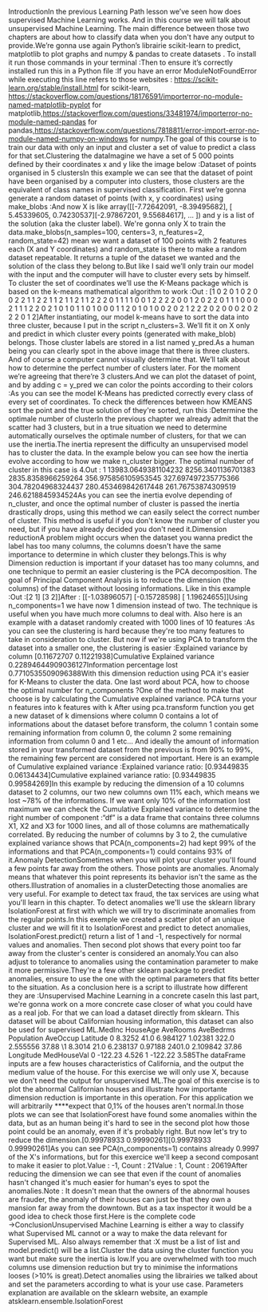 IntroductionIn the previous Learning Path lesson we’ve seen how does supervised Machine Learning works. And in this course we will talk about unsupervised Machine Learning. The main difference between those two chapters are about how to classify data when you don't have any output to provide.We’re gonna use again Python’s librairie scikit-learn to predict, matplotlib to plot graphs and numpy & pandas to create datasets . To install it run those commands in your terminal :Then to ensure it’s correctly installed run this in a Python file :If you have an error ModuleNotFoundError while executing this line refers to those websites : https://scikit-learn.org/stable/install.html for scikit-learn, https://stackoverflow.com/questions/18176591/importerror-no-module-named-matplotlib-pyplot for matplotlib,https://stackoverflow.com/questions/33481974/importerror-no-module-named-pandas for pandas,https://stackoverflow.com/questions/7818811/error-import-error-no-module-named-numpy-on-windows for numpy.The goal of this course is to train our data with only an input and cluster a set of value to predict a class for that set.Clustering the dataImagine we have a set of 5 000 points defined by their coordinates x and y like the image below :Dataset of points organised in 5 clustersIn this example we can see that the dataset of point have been organised by a computer into clusters, those clusters are the equivalent of class names in supervised classification. First we’re gonna generate a random dataset of points (with x, y coordinates) using make_blobs :And now X is like array([[-7.72642091, -8.39495682], [ 5.45339605, 0.74230537][-2.97867201, 9.55684617], … ]) and y is a list of the solution (aka the cluster label). We're gonna only X to train the data.make_blobs(n_samples=100, centers=3, n_features=2, random_state=42) mean we want a dataset of 100 points with 2 features each (X and Y coordinates) and random_state is there to make a random dataset repeatable. It returns a tuple of the dataset we wanted and the solution of the class they belong to.But like I said we’ll only train our model with the input and the computer will have to cluster every sets by himself. To cluster the set of coordinates we’ll use the K-Means package which is based on the k-means mathematical algorithm to work :Out : [1 0 2 0 1 0 2 0 0 2 2 1 1 2 2 1 1 2 1 1 2 1 1 2 2 2 0 1 1 1 1 0 0 1 2 2 2 2 0 0 1 2 0 2 2 0 1 1 1 0 0 0 2 1 1 1 2 2 0 2 1 0 1 0 1 1 0 1 0 0 0 1 1 2 0 1 0 1 0 0 2 0 2 1 2 2 2 0 2 0 0 0 2 0 2 2 2 0 1 2]After instantiating, our model k-means have to sort the data into three cluster, because I put in the script n_clusters=3. We’ll fit it on X only and predict in which cluster every points (generated with make_blob) belongs. Those cluster labels are stored in a list named y_pred.As a human being you can clearly spot in the above image that there is three clusters. And of course a computer cannot visually determine that. We’ll talk about how to determine the perfect number of clusters later. For the moment we’re agreeing that there’re 3 clusters.And we can plot the dataset of point, and by adding c = y_pred we can color the points according to their colors :As you can see the model K-Means has predicted correctly every class of every set of coordinates. To check the differences between how KMEANS sort the point and the true solution of they're sorted, run this :Determine the optimale number of clusterIn the previous chapter we already admit that the scatter had 3 clusters, but in a true situation we need to determine automatically ourselves the optimale number of clusters, for that we can use the inertia.The inertia represent the difficulty an unsupervised model has to cluster the data. In the example below you can see how the inertia evolve according to how we make n_cluster bigger. The optimal number of cluster in this case is 4.Out : 1 13983.0649381104232 8256.3401136701383 2835.8358966259264 356.975856105953545 327.697497235775366 304.78204968324437 280.453469842617448 261.76753874309519 246.6218845934524As you can see the inertia evolve depending of n_cluster, and once the optimal number of cluster is passed the inertia drastically drops, using this method we can easily select the correct number of cluster. This method is useful if you don't know the number of cluster you need, but if you have already decided you don't need it.Dimension reductionA problem might occurs when the dataset you wanna predict the label has too many columns, the columns doesn't have the same importance to determine in which cluster they belongs.This is why Dimension reduction is important if your dataset has too many columns, and one technique to permit an easier clustering is the PCA decomposition. The goal of Principal Component Analysis is to reduce the dimension (the columns) of the dataset without loosing informations. Like in this example :Out :[2 1] [3 2]]After : [[-1.03896057] [-0.15728598] [ 1.19624655]]Using n_components=1 we have now 1 dimension instead of two. The technique is useful when you have much more columns to deal with. Also here is an example with a dataset randomly created with 1000 lines of 10 features :As you can see the clustering is hard because they're too many features to take in consideration to cluster. But now if we're using PCA to transform the dataset into a smaller one, the clustering is easier :Explained variance by column [0.11672707 0.11221938]Cumulative Explained variance 0.22894644909036127Information percentage lost 0.7710535509096388With this dimension reduction using PCA it's easier for K-Means to cluster the data. One last word about PCA, how to choose the optimal number for n_components ?One of the method to make that choose is by calculating the Cumulative explained variance. PCA turns your n features into k features with k After using pca.transform function you get a new dataset of k dimensions where column 0 contains a lot of informations about the dataset before transform, the column 1 contain some remaining information from column 0, the column 2 some remaining information from column 0 and 1 etc… And ideally the amount of information stored in your transformed dataset from the previous is from 90% to 99%, the remaining few percent are considered not important. Here is an example of Cumulative explained variance :Explained variance ratio: [0.93449835 0.06134434]Cumulative explained variance ratio: [0.93449835 0.99584269]In this example by reducing the dimension of a 10 columns dataset to 2 columns, our two new columns own 11% each, which means we lost ~78% of the informations. If we want only 10% of the information lost maximum we can check the Cumulative Explained variance to determine the right number of component :“df” is a data frame that contains three columns X1, X2 and X3 for 1000 lines, and all of those columns are mathematically correlated. By reducing the number of columns by 3 to 2, the cumulative explained variance shows that PCA(n_components=2) had kept 99% of the informations and that PCA(n_components=1) could contains 93% of it.Anomaly DetectionSometimes when you will plot your cluster you'll found a few points far away from the others. Those points are anomalies. Anomaly means that whatever this point represents its behavior isn't the same as the others.Illustration of anomalies in a clusterDetecting those anomalies are very useful. For example to detect tax fraud, the tax services are using what you'll learn in this chapter. To detect anomalies we'll use the sklearn library IsolationForest at first with which we will try to discriminate anomalies from the regular points.In this exemple we created a scatter plot of an unique cluster and we will fit it to IsolationForest and predict to detect anomalies, IsolationForest.predict() return a list of 1 and -1, respectively for normal values and anomalies. Then second plot shows that every point too far away from the cluster's center is considered an anomaly.You can also adjust to tolerance to anomalies using the contamination parameter to make it more permissive.They're a few other sklearn package to predict anomalies, ensure to use the one with the optimal parameters that fits better to the situation. As a conclusion here is a script to illustrate how different they are :Unsupervised Machine Learning in a concrete caseIn this last part, we're gonna work on a more concrete case closer of what you could have as a real job. For that we can load a dataset directly from sklearn. This dataset will be about Californian housing information, this dataset can also be used for supervised ML.MedInc HouseAge AveRooms AveBedrms Population AveOccup Latitude 0 8.3252 41.0 6.984127 1.02381 322.0 2.555556 37.88 \1 8.3014 21.0 6.238137 0.97188 2401.0 2.109842 37.86 Longitude MedHouseVal 0 -122.23 4.526 1 -122.22 3.585The dataFrame inputs are a few houses characteristics of California, and the output the medium value of the house. For this exercise we will only use X, because we don't need the output for unsupervised ML.The goal of this exercise is to plot the abnormal Californian houses and illustrate how importante dimension reduction is importante in this operation. For this application we will arbitrarily ****expect that 0,1% of the houses aren't normal.In those plots we can see that IsolationForest have found some anomalies within the data, but as an human being it's hard to see in the second plot how those point could be an anomaly, even if it's probably right. But now let's try to reduce the dimension.[0.99978933 0.99990261][0.99978933 0.99990261]As you can see PCA(n_components=1) contains already 0.9997 of the X's informations, but for this exercice we'll keep a second composant to make it easier to plot.Value : -1, Count : 21Value : 1, Count : 20619After reducing the dimension we can see that even if the count of anomalies hasn't changed it's much easier for human's eyes to spot the anomalies.Note : It doesn't mean that the owners of the abnormal houses are frauder, the anomaly of their houses can just be that they own a mansion far away from the downtown. But as a tax inspector it would be a good idea to check those first.Here is the complete code →ConclusionUnsupervised Machine Learning is either a way to classify what Supervised ML cannot or a way to make the data relevant for Supervised ML. Also always remember that :X must be a list of list and model.predict() will be a list.Cluster the data using the cluster function you want but make sure the inertia is low.If you are overwhelmed with too much columns use dimension reduction but try to minimise the informations looses (>10% is great).Detect anomalies using the librairies we talked about and set the parameters according to what is your use case. Parameters explanation are available on the sklearn website, an example atsklearn.ensemble.IsolationForest